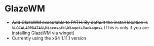 
# GlazeWM

- ~~Add GlazeWM executable to PATH. By default the install location is `%LOCALAPPDATA%\Microsoft\Winget\Packages\`~~ (This is only if you are installing GlazeWM via winget)
- Currently using the x64 1.11.1 version